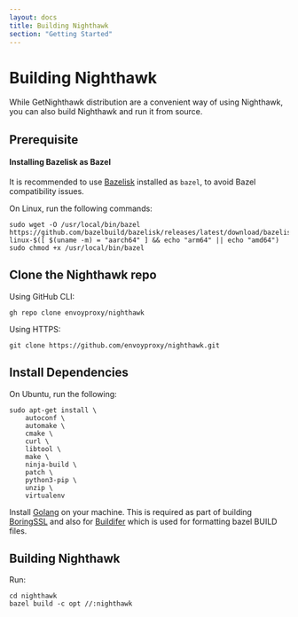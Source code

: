 ```yaml
---
layout: docs
title: Building Nighthawk
section: "Getting Started"
---
```


# Building Nighthawk

While GetNighthawk distribution are a convenient way of using Nighthawk, you can also build Nighthawk and run it from source.

## Prerequisite 

#### Installing Bazelisk as Bazel

It is recommended to use [Bazelisk](https://github.com/bazelbuild/bazelisk) installed as `bazel`, to avoid Bazel compatibility issues.

On Linux, run the following commands:

```console
sudo wget -O /usr/local/bin/bazel https://github.com/bazelbuild/bazelisk/releases/latest/download/bazelisk-linux-$([ $(uname -m) = "aarch64" ] && echo "arm64" || echo "amd64")
sudo chmod +x /usr/local/bin/bazel
```

## Clone the Nighthawk repo

Using GitHub CLI:

```
gh repo clone envoyproxy/nighthawk
```

Using HTTPS:

```
git clone https://github.com/envoyproxy/nighthawk.git
```

## Install Dependencies

On Ubuntu, run the following:

```console
sudo apt-get install \
    autoconf \
    automake \
    cmake \
    curl \
    libtool \
    make \
    ninja-build \
    patch \
    python3-pip \
    unzip \
    virtualenv
```

Install [Golang](https://golang.org/) on your machine. This is required as part of building [BoringSSL](https://boringssl.googlesource.com/boringssl/+/HEAD/BUILDING.md) and also for [Buildifer](https://github.com/bazelbuild/buildtools) which is used for formatting bazel BUILD files.

## Building Nighthawk

Run:

```
cd nighthawk
bazel build -c opt //:nighthawk
```
